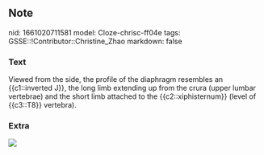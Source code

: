 ## Note
nid: 1661020711581
model: Cloze-chrisc-ff04e
tags: GSSE::!Contributor::Christine_Zhao
markdown: false

### Text
Viewed from the side, the profile of the diaphragm resembles an {{c1::inverted J}}, the long limb extending up from the crura (upper lumbar vertebrae) and the short limb attached to the {{c2::xiphisternum}} (level of {{c3::T8}} vertebra).

### Extra
<img src="paste-11acc99fda96c9b74128592f462d819ba6407bfc.jpg">

